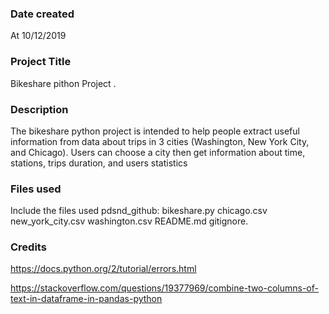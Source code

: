 ### Date created
At 10/12/2019

### Project Title
Bikeshare pithon Project .

### Description
The bikeshare python project is intended to help people extract useful information from data about trips in 3 cities (Washington, New York City, and Chicago).
Users can choose a city then get information about time, stations, trips duration, and users statistics

### Files used
Include the files used
pdsnd_github:
bikeshare.py
chicago.csv
new_york_city.csv
washington.csv
README.md
gitignore.

### Credits

https://docs.python.org/2/tutorial/errors.html


https://stackoverflow.com/questions/19377969/combine-two-columns-of-text-in-dataframe-in-pandas-python
